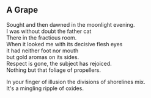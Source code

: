 A Grape
-------
Sought and then dawned in the moonlight evening.  
I was without doubt the father cat  
There in the fractious room.  
When it looked me with its decisive flesh eyes  
it had neither foot nor mouth  
but gold aromas on its sides.  
Respect is gone, the subject has rejoiced.  
Nothing but that foliage of propellers.  
  
In your finger of illusion the divisions of shorelines mix.  
It's a mingling ripple of oxides.  
